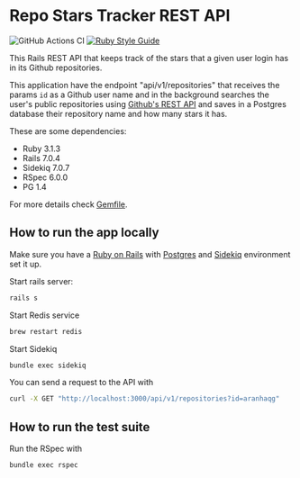 # Repo Stars Tracker REST API
![GitHub Actions CI](https://github.com/aranhaqg/repo-stars/actions/workflows/rubyonrails.yml/badge.svg)
[![Ruby Style Guide](https://img.shields.io/badge/code_style-rubocop-brightgreen.svg)](https://github.com/rubocop-hq/rubocop)

This Rails REST API that keeps track of the stars that a given user login has in its Github repositories.

This application have the endpoint "api/v1/repositories" that receives the params ```id``` as a Github user name and in the background searches the user's public repositories using [Github's REST API](https://docs.github.com/en/rest/overview/resources-in-the-rest-api) and saves in a Postgres database their repository name and how many stars it has.

These are some dependencies:

* Ruby 3.1.3
* Rails 7.0.4
* Sidekiq 7.0.7
* RSpec 6.0.0
* PG 1.4

For more details check [Gemfile](Gemfile).

## How to run the app locally
Make sure you have a [Ruby on Rails](https://guides.rubyonrails.org/getting_started.html#installing-rails) with [Postgres](https://www.postgresql.org/) and [Sidekiq](https://sidekiq.org/) environment set it up.

Start rails server:
```sh
rails s
```
Start Redis service
```sh
brew restart redis
```
Start Sidekiq
```sh
bundle exec sidekiq
```
You can send a request to the API with
```sh
curl -X GET "http://localhost:3000/api/v1/repositories?id=aranhaqg"
```

## How to run the test suite
Run the RSpec with

```sh
bundle exec rspec
```
